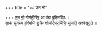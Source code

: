 +++
title = "०८ उत नो"

+++
उ॒त नो॒ गोम॑ती॒रिष॒ आ व॑हा दुहितर्दिवः ।  
सा॒कं सूर्य॑स्य र॒श्मिभिः॑ शु॒क्रैः शोच॑द्भिर॒र्चिभिः॒ सुजा॑ते॒ अश्व॑सूनृते ॥